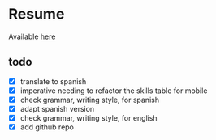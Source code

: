 # Resume

Available [here](https://albertovargasmoreno.github.io/resume/)

## todo
- [x] translate to spanish
- [x] imperative needing to refactor the skills table for mobile
- [x] check grammar, writing style, for spanish
- [x] adapt spanish version
- [x] check grammar, writing style, for english
- [x] add github repo
